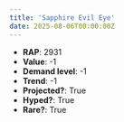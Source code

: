 ```yaml
---
title: 'Sapphire Evil Eye'
date: 2025-08-06T00:00:00Z
---
```

- **RAP**: 2931
- **Value**: -1
- **Demand level**: -1
- **Trend**: -1
- **Projected?**: True
- **Hyped?**: True
- **Rare?**: True
